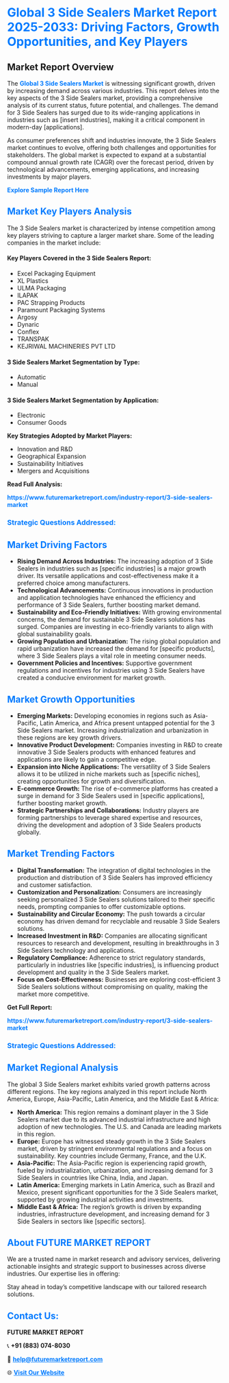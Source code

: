 <h1 style="color: #007BFF;">Global 3 Side Sealers Market Report 2025-2033: Driving Factors, Growth Opportunities, and Key Players</h1>

<section id="overview">
<h2>Market Report Overview</h2>
<p>The <a href="https://www.futuremarketreport.com/industry-report/3-side-sealers-market" style="color: #007BFF; text-decoration: none;"><strong>Global 3 Side Sealers Market</strong></a> is witnessing significant growth, driven by increasing demand across various industries. This report delves into the key aspects of the 3 Side Sealers market, providing a comprehensive analysis of its current status, future potential, and challenges. The demand for 3 Side Sealers has surged due to its wide-ranging applications in industries such as [insert industries], making it a critical component in modern-day [applications].</p>
<p>As consumer preferences shift and industries innovate, the 3 Side Sealers market continues to evolve, offering both challenges and opportunities for stakeholders. The global market is expected to expand at a substantial compound annual growth rate (CAGR) over the forecast period, driven by technological advancements, emerging applications, and increasing investments by major players.</p>
</section>

<section id="overview">
<p><a href="https://www.futuremarketreport.com/request-sample/reportId=42445" style="color: #007BFF; text-decoration: none;"><strong>Explore Sample Report Here</strong></a></p>
</section>

<section id="key-players">
<h2 style="color: #007BFF;">Market Key Players Analysis</h2>
<p>The 3 Side Sealers market is characterized by intense competition among key players striving to capture a larger market share. Some of the leading companies in the market include:</p>
<h4>Key Players Covered in the 3 Side Sealers Report:</h4>
<ul><li>Excel Packaging Equipment</li><li>XL Plastics</li><li>ULMA Packaging</li><li>ILAPAK</li><li>PAC Strapping Products</li><li>Paramount Packaging Systems</li><li>Argosy</li><li>Dynaric</li><li>Conflex</li><li>TRANSPAK</li><li>KEJRIWAL MACHINERIES PVT LTD</li></ul>
<h4>3 Side Sealers Market Segmentation by Type:</h4>
<ul><li>Automatic</li><li>Manual</li></ul>

<h4>3 Side Sealers Market Segmentation by Application:</h4>
<ul><li>Electronic</li><li>Consumer Goods</li></ul>
<p><strong>Key Strategies Adopted by Market Players:</strong></p>
<ul>
<li>Innovation and R&D</li>
<li>Geographical Expansion</li>
<li>Sustainability Initiatives</li>
<li>Mergers and Acquisitions</li>
</ul>
</section>

<section>
<p><strong>Read Full Analysis: </strong></p><a href="https://www.futuremarketreport.com/industry-report/3-side-sealers-market" style="color: #007BFF; text-decoration: none;"><strong>https://www.futuremarketreport.com/industry-report/3-side-sealers-market</strong></a>
<h3 style="color: #007BFF;">Strategic Questions Addressed:</h3>
</section>

<section id="driving-factors">
<h2 style="color: #007BFF;">Market Driving Factors</h2>
<ul>
<li><strong>Rising Demand Across Industries:</strong> The increasing adoption of 3 Side Sealers in industries such as [specific industries] is a major growth driver. Its versatile applications and cost-effectiveness make it a preferred choice among manufacturers.</li>
<li><strong>Technological Advancements:</strong> Continuous innovations in production and application technologies have enhanced the efficiency and performance of 3 Side Sealers, further boosting market demand.</li>
<li><strong>Sustainability and Eco-Friendly Initiatives:</strong> With growing environmental concerns, the demand for sustainable 3 Side Sealers solutions has surged. Companies are investing in eco-friendly variants to align with global sustainability goals.</li>
<li><strong>Growing Population and Urbanization:</strong> The rising global population and rapid urbanization have increased the demand for [specific products], where 3 Side Sealers plays a vital role in meeting consumer needs.</li>
<li><strong>Government Policies and Incentives:</strong> Supportive government regulations and incentives for industries using 3 Side Sealers have created a conducive environment for market growth.</li>
</ul>
</section>

<section id="growth-opportunities">
<h2 style="color: #007BFF;">Market Growth Opportunities</h2>
<ul>
<li><strong>Emerging Markets:</strong> Developing economies in regions such as Asia-Pacific, Latin America, and Africa present untapped potential for the 3 Side Sealers market. Increasing industrialization and urbanization in these regions are key growth drivers.</li>
<li><strong>Innovative Product Development:</strong> Companies investing in R&D to create innovative 3 Side Sealers products with enhanced features and applications are likely to gain a competitive edge.</li>
<li><strong>Expansion into Niche Applications:</strong> The versatility of 3 Side Sealers allows it to be utilized in niche markets such as [specific niches], creating opportunities for growth and diversification.</li>
<li><strong>E-commerce Growth:</strong> The rise of e-commerce platforms has created a surge in demand for 3 Side Sealers used in [specific applications], further boosting market growth.</li>
<li><strong>Strategic Partnerships and Collaborations:</strong> Industry players are forming partnerships to leverage shared expertise and resources, driving the development and adoption of 3 Side Sealers products globally.</li>
</ul>
</section>

<section id="trending-factors">
<h2 style="color: #007BFF;">Market Trending Factors</h2>
<ul>
<li><strong>Digital Transformation:</strong> The integration of digital technologies in the production and distribution of 3 Side Sealers has improved efficiency and customer satisfaction.</li>
<li><strong>Customization and Personalization:</strong> Consumers are increasingly seeking personalized 3 Side Sealers solutions tailored to their specific needs, prompting companies to offer customizable options.</li>
<li><strong>Sustainability and Circular Economy:</strong> The push towards a circular economy has driven demand for recyclable and reusable 3 Side Sealers solutions.</li>
<li><strong>Increased Investment in R&D:</strong> Companies are allocating significant resources to research and development, resulting in breakthroughs in 3 Side Sealers technology and applications.</li>
<li><strong>Regulatory Compliance:</strong> Adherence to strict regulatory standards, particularly in industries like [specific industries], is influencing product development and quality in the 3 Side Sealers market.</li>
<li><strong>Focus on Cost-Effectiveness:</strong> Businesses are exploring cost-efficient 3 Side Sealers solutions without compromising on quality, making the market more competitive.</li>
</ul>
</section>

<section>
<p><strong>Get Full Report: </strong></p><a href="https://www.futuremarketreport.com/industry-report/3-side-sealers-market" style="color: #007BFF; text-decoration: none;"><strong>https://www.futuremarketreport.com/industry-report/3-side-sealers-market</strong></a>
<h3 style="color: #007BFF;">Strategic Questions Addressed:</h3>
</section>


<section id="regional-analysis">
<h2 style="color: #007BFF;">Market Regional Analysis</h2>
<p>The global 3 Side Sealers market exhibits varied growth patterns across different regions. The key regions analyzed in this report include North America, Europe, Asia-Pacific, Latin America, and the Middle East & Africa:</p>
<ul>
<li><strong>North America:</strong> This region remains a dominant player in the 3 Side Sealers market due to its advanced industrial infrastructure and high adoption of new technologies. The U.S. and Canada are leading markets in this region.</li>
<li><strong>Europe:</strong> Europe has witnessed steady growth in the 3 Side Sealers market, driven by stringent environmental regulations and a focus on sustainability. Key countries include Germany, France, and the U.K.</li>
<li><strong>Asia-Pacific:</strong> The Asia-Pacific region is experiencing rapid growth, fueled by industrialization, urbanization, and increasing demand for 3 Side Sealers in countries like China, India, and Japan.</li>
<li><strong>Latin America:</strong> Emerging markets in Latin America, such as Brazil and Mexico, present significant opportunities for the 3 Side Sealers market, supported by growing industrial activities and investments.</li>
<li><strong>Middle East & Africa:</strong> The region’s growth is driven by expanding industries, infrastructure development, and increasing demand for 3 Side Sealers in sectors like [specific sectors].</li>
</ul>
</section>

<footer>
<h2 style="color: #007BFF;">About FUTURE MARKET REPORT</h2>
<p>We are a trusted name in market research and advisory services, delivering actionable insights and strategic support to businesses across diverse industries. Our expertise lies in offering:</p>

<p>Stay ahead in today’s competitive landscape with our tailored research solutions.</p>

<h2 style="color: #007BFF;">Contact Us:</h2>
<p><strong>FUTURE MARKET REPORT</strong></p>
<p>📞 <strong>+91 (883) 074-8030</strong></p>
<p>📧 <strong><a href="mailto:help@futuremarketreport.com" style="color: #007BFF;">help@futuremarketreport.com</a></strong></p>
<p>🌐 <strong><a href="https://www.futuremarketreport.com/" style="color: #007BFF;">Visit Our Website</a></strong></p>
</footer>
